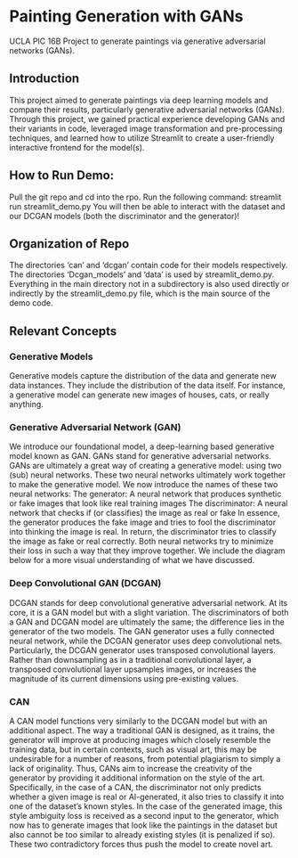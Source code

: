 # Painting Generation with GANs
UCLA PIC 16B Project to generate paintings via generative adversarial networks (GANs).

## Introduction
This project aimed to generate paintings via deep learning models and compare their results,  particularly generative adversarial networks (GANs). Through this project, we gained practical experience developing GANs and their variants in code, leveraged image transformation and pre-processing techniques, and learned how to utilize Streamlit to create a user-friendly interactive frontend for the model(s). 


## How to Run Demo:
Pull the git repo and cd into the rpo.
Run the following command: streamlit run streamlit_demo.py
You will then be able to interact with the dataset and our DCGAN models (both the discriminator and the generator)!

## Organization of Repo
The directories ‘can’ and ‘dcgan’ contain code for their models respectively. The directories ‘Dcgan_models’ and ‘data’ is used by streamlit_demo.py. Everything in the main directory not in a subdirectory is also used directly or indirectly by the streamlit_demo.py file, which is the main source of the demo code.

## Relevant Concepts
### Generative Models
Generative models capture the distribution of the data and generate new data instances. They include the distribution of the data itself. For instance, a generative model can generate new images of houses, cats, or really anything.
### Generative Adversarial Network (GAN)
We introduce our foundational model, a deep-learning based generative model known as GAN. GANs stand for generative adversarial networks. GANs are ultimately a great way of creating a generative model: using two (sub) neural networks. These two neural networks ultimately work together to make the generative model. We now introduce the names of these two neural networks:
The generator: A neural network that produces synthetic or fake images that look like real training images
The discriminator: A neural network that checks if (or classifies) the image as real or fake
In essence, the generator produces the fake image and tries to fool the discriminator into thinking the image is real. In return, the discriminator tries to classify the image as fake or real correctly. Both neural networks try to minimize their loss in such a way that they improve together. We include the diagram below for a more visual understanding of what we have discussed.
### Deep Convolutional GAN (DCGAN)
DCGAN stands for deep convolutional generative adversarial network. At its core, it is a GAN model but with a slight variation. The discriminators of both a GAN and DCGAN model are ultimately the same; the difference lies in the generator of the two models. The GAN generator uses a fully connected neural network, while the DCGAN generator uses deep convolutional nets. Particularly, the DCGAN generator uses transposed convolutional layers. Rather than downsampling as in a traditional convolutional layer, a transposed convolutional layer upsamples images, or increases the magnitude of its current dimensions using pre-existing values. 

### CAN
A CAN model functions very similarly to the DCGAN model but with an additional aspect. The way a traditional GAN is designed, as it trains, the generator will improve at producing images which closely resemble the training data, but in certain contexts, such as visual art, this may be undesirable for a number of reasons, from potential plagiarism to simply a lack of originality. Thus, CANs aim to increase the creativity of the generator by providing it additional information on the style of the art. Specifically, in the case of a CAN, the discriminator not only predicts whether a given image is real or AI-generated, it also tries to classify it into one of the dataset’s known styles. In the case of the generated image, this style ambiguity loss is received as a second input to the generator, which now has to generate images that look like the paintings in the dataset but also cannot be too similar to already existing styles (it is penalized if so). These two contradictory forces thus push the model to create novel art.


